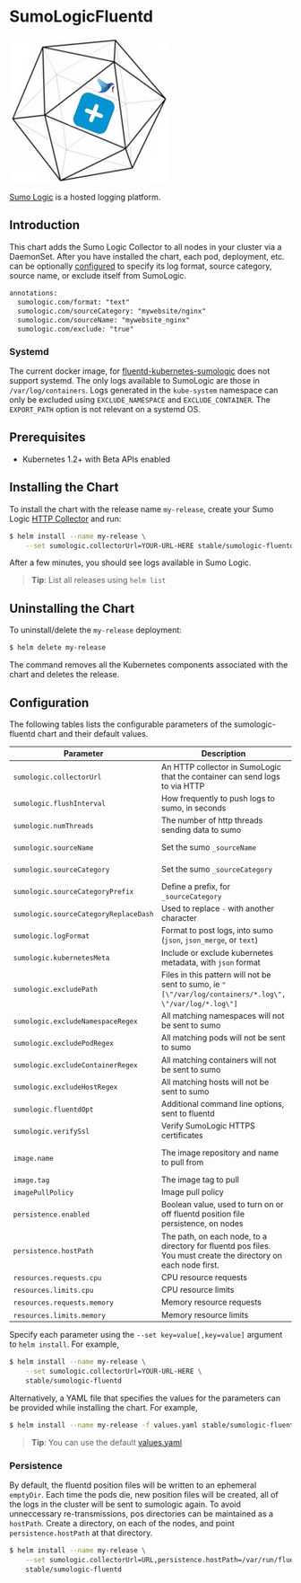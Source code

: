# SumoLogicFluentd

![sumologic-fluentd](/stable/sumologic-fluentd/sumologic-fluentd.jpg)

[Sumo Logic](https://www.sumologic.com/) is a hosted logging platform.

## Introduction

This chart adds the Sumo Logic Collector to all nodes in your cluster via a
DaemonSet. After you have installed the chart, each pod, deployment, etc. can be
optionally
[configured](https://github.com/SumoLogic/fluentd-kubernetes-sumologic#options)
to specify its log format, source category, source name, or exclude itself from
SumoLogic.

    annotations:
      sumologic.com/format: "text"
      sumologic.com/sourceCategory: "mywebsite/nginx"
      sumologic.com/sourceName: "mywebsite_nginx"
      sumologic.com/exclude: "true"

### Systemd

The current docker image, for [fluentd-kubernetes-sumologic](https://github.com/SumoLogic/fluentd-kubernetes-sumologic)
does not support systemd. The only logs available to SumoLogic are those in
`/var/log/containers`. Logs generated in the `kube-system` namespace can only be
excluded using `EXCLUDE_NAMESPACE` and `EXCLUDE_CONTAINER`. The `EXPORT_PATH`
option is not relevant on a systemd OS.

## Prerequisites

- Kubernetes 1.2+ with Beta APIs enabled

## Installing the Chart

To install the chart with the release name `my-release`, create your Sumo Logic [HTTP Collector](http://help.sumologic.com/Send_Data/Sources/02Sources_for_Hosted_Collectors/HTTP_Source) and run:

```bash
$ helm install --name my-release \
    --set sumologic.collectorUrl=YOUR-URL-HERE stable/sumologic-fluentd
```

After a few minutes, you should see logs available in Sumo Logic.

> **Tip**: List all releases using `helm list`

## Uninstalling the Chart

To uninstall/delete the `my-release` deployment:

```bash
$ helm delete my-release
```

The command removes all the Kubernetes components associated with the chart and deletes the release.

## Configuration

The following tables lists the configurable parameters of the sumologic-fluentd chart and their default values.

| Parameter | Description | Default |
|-----------|-------------|---------|
| `sumologic.collectorUrl` | An HTTP collector in SumoLogic that the container can send logs to via HTTP | `Nil` You must provide your own |
| `sumologic.flushInterval` | How frequently to push logs to sumo, in seconds | `5` |
| `sumologic.numThreads` | The number of http threads sending data to sumo | `1` |
| `sumologic.sourceName` | Set the sumo `_sourceName` | `%{namespace}.%{pod}.%{container}` |
| `sumologic.sourceCategory` | Set the sumo `_sourceCategory` | `%{namespace}/%{pod_name}` |
| `sumologic.sourceCategoryPrefix` | Define a prefix, for `_sourceCategory` | `Nil` |
| `sumologic.sourceCategoryReplaceDash` | Used to replace `-` with another character | `/` |
| `sumologic.logFormat` | Format to post logs, into sumo (`json`, `json_merge`, or `text`) | `json` |
| `sumologic.kubernetesMeta` | Include or exclude kubernetes metadata, with `json` format | `true` |
| `sumologic.excludePath` | Files in this pattern will not be sent to sumo, ie `"[\"/var/log/containers/*.log\", \"/var/log/*.log\"]` | `Nil` |
| `sumologic.excludeNamespaceRegex` | All matching namespaces will not be sent to sumo | `Nil` |
| `sumologic.excludePodRegex` | All matching pods will not be sent to sumo | `Nil` |
| `sumologic.excludeContainerRegex` | All matching containers will not be sent to sumo | `Nil` |
| `sumologic.excludeHostRegex` | All matching hosts will not be sent to sumo | `Nil` |
| `sumologic.fluentdOpt` | Additional command line options, sent to fluentd | `Nil` |
| `sumologic.verifySsl` | Verify SumoLogic HTTPS certificates | `true` |
| `image.name` | The image repository and name to pull from | `sumologic/fluentd-kubernetes-sumologic` |
| `image.tag` | The image tag to pull | `latest` |
| `imagePullPolicy` | Image pull policy | `IfNotPresent` |
| `persistence.enabled` | Boolean value, used to turn on or off fluentd position file persistence, on nodes | `false` |
| `persistence.hostPath` | The path, on each node, to a directory for fluentd pos files. You must create the directory on each node first. | `/var/run/fluentd-pos` |
| `resources.requests.cpu` | CPU resource requests | 100m |
| `resources.limits.cpu` | CPU resource limits | 256m |
| `resources.requests.memory` | Memory resource requests | 128Mi |
| `resources.limits.memory` | Memory resource limits | 256Mi |


Specify each parameter using the `--set key=value[,key=value]` argument to `helm install`. For example,

```bash
$ helm install --name my-release \
    --set sumologic.collectorUrl=YOUR-URL-HERE \
    stable/sumologic-fluentd
```

Alternatively, a YAML file that specifies the values for the parameters can be provided while installing the chart. For example,

```bash
$ helm install --name my-release -f values.yaml stable/sumologic-fluentd
```

> **Tip**: You can use the default [values.yaml](values.yaml)

### Persistence

By default, the fluentd position files will be written to an ephemeral
`emptyDir`. Each time the pods die, new position files will be created, all of
the logs in the cluster will be sent to sumologic again. To avoid unneccessary
re-transmissions, pos directories can be maintained as a `hostPath`. Create a
directory, on each of the nodes, and point `persistence.hostPath` at that
directory.

```bash
$ helm install --name my-release \
    --set sumologic.collectorUrl=URL,persistence.hostPath=/var/run/fluentd \
    stable/sumologic-fluentd
```

